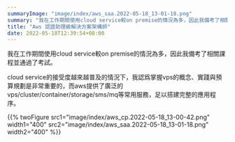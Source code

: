 ```yaml
---
summaryImage: "image/index/aws_saa.2022-05-18_13-01-18.png"
summary: "我在工作期間使用cloud service較on premise的情況為多，因此我備考了相關課程並通過了考試。"
title: "Aws 認證助理級解決方案架構師"
date: 2022-05-18T12:39:54+08:00
---
```


我在工作期間使用cloud service較on premise的情況為多，因此我備考了相關課程並通過了考試。

cloud service的接受度越來越普及的情況下，我認爲掌握vps的概念、實踐與預算規劃是非常重要的，而aws提供了廣泛的vps/cluster/container/storage/sms/mq等常用服務，足以搭建完整的應用程序。

{{% twoFigure src1="image/index/aws_cp.2022-05-18_13-00-42.png" width1="400" src2="image/index/aws_saa.2022-05-18_13-01-18.png" width2="400" %}}
